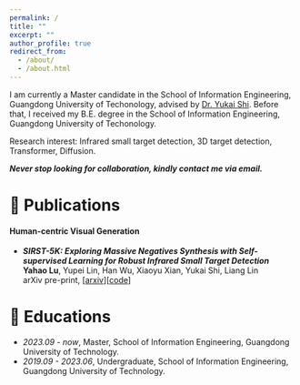 ```yaml
---
permalink: /
title: ""
excerpt: ""
author_profile: true
redirect_from: 
  - /about/
  - /about.html
---
```



I am currently a Master candidate in the School of Information Engineering, Guangdong University of Techonology, advised by [Dr. Yukai Shi](https://ykshi.github.io/). Before that, I received my B.E. degree in the School of Information Engineering, Guangdong University of Techonology. 



Research interest: Infrared small target detection, 3D target detection, Transformer, Diffusion. 

***Never stop looking for collaboration, kindly contact me via email.***




# 📝 Publications 

#### Human-centric Visual Generation
- ***SIRST-5K: Exploring Massive Negatives Synthesis with Self-supervised Learning for Robust Infrared Small Target Detection*** \
**Yahao Lu**, Yupei Lin, Han Wu, Xiaoyu Xian, Yukai Shi, Liang Lin \
arXiv pre-print, [[arxiv](https://arxiv.org/abs/2403.05416)][[code](https://github.com/luy0222/SIRST-5K)]



# 📖 Educations
- *2023.09 - now*, Master, School of Information Engineering, Guangdong University of Technology.
- *2019.09 - 2023.06*, Undergraduate, School of Information Engineering, Guangdong University of Technology.

<!-- # 💬 Invited Talks
- *2021.06*, Lorem ipsum dolor sit amet, consectetur adipiscing elit. Vivamus ornare aliquet ipsum, ac tempus justo dapibus sit amet. 
- *2021.03*, Lorem ipsum dolor sit amet, consectetur adipiscing elit. Vivamus ornare aliquet ipsum, ac tempus justo dapibus sit amet.  \| [\[video\]](https://github.com/)

# 💻 Internships
- *2019.05 - 2020.02*, [Lorem](https://github.com/), China. -->

